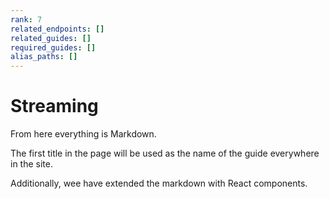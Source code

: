 ```yaml
---
rank: 7
related_endpoints: []
related_guides: []
required_guides: []
alias_paths: []
---
```


# Streaming

From here everything is Markdown.

The first title in the page will be used as the name of the guide everywhere in
the site.

Additionally, wee have extended the markdown with React components.